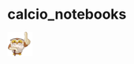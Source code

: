 # calcio_notebooks
<p><img src="https://raw.githubusercontent.com/cappelchi/cappelchi/master/one_for_me2.gif" width="50px" height="50px">
</a>
